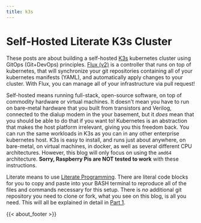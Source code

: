 ```yaml
---
title: k3s
---
```


# Self-Hosted Literate K3s Cluster

These posts are about building a self-hosted [K3s](https://www.k3s.io)
kubernetes cluster using GitOps (Git+DevOps) principles. [Flux
(v2)](https://fluxcd.io/) is a controller that runs on top of kubernetes, that
will synchronize your git repositories containing all of your kubernetes
manifests (YAML), and automatically apply changes to your cluster. With Flux,
you can manage all of your infrastructure via pull request!

Self-hosted means running full-stack, open-source software, on top of commodity
hardware or virtual machines. It doesn't mean you have to run on bare-metal
hardware that you built from transistors and Verilog, connected to the dialup
modem in the your basement, but it *does* mean that you should be able to do
that if you want to! Kubernetes is an abstraction that makes the host platform
irrelevant, giving you this freedom back. You can run the same workloads in K3s
as you can in any other enterprise kubernetes host. K3s is easy to install, and
runs just about anywhere, on bare-metal, on virtual machines, in docker, as well
as several different CPU architectures. However, this blog will only focus on
using the `amd64` architecture. **Sorry, Raspberry Pis are NOT tested to work**
with these instructions.

Literate means to use [Literate
Programming](https://en.wikipedia.org/wiki/Literate_programming). There are
literal code blocks for you to copy and paste into your BASH terminal to
reproduce all of the files and commands necessary for this setup. There is *no*
additional git repository you need to clone or fork, what you see on this blog,
is all you need. This will all be explained in detail in [Part
1](/blog/k3s/k3s-01-setup/).

{{< about_footer >}}
